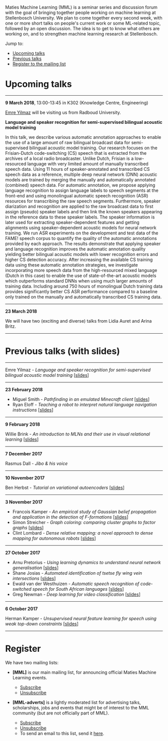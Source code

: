 Maties Machine Learning (MML) is a seminar series and discussion forum with the goal of bringing together people working on machine learning at Stellenbosch University. We plan to come together every second week, with one or more short talks on people's current work or some ML-related topic, followed by an open discussion. The idea is to get to know what others are working on, and to strengthen machine learning research at Stellenbosch.

Jump to:

- [Upcoming talks](#upcoming-talks)
- [Previous talks](#previous-talks-with-slides)
- [Register to the mailing list](#register)


# Upcoming talks

* * *

**9 March 2018**, 13:00-13:45 in K302 (Knowledge Centre, Engineering)

[Emre Yilmaz](https://sites.google.com/site/schemreier/) will be visiting us from Radboud University.

**Language and speaker recognition for semi-supervised bilingual acoustic model training**

In this talk, we describe various automatic annotation approaches to enable the use of a large amount of raw bilingual broadcast data for semi-supervised bilingual acoustic model training. Our research focuses on the Frisian-Dutch code-switching (CS) speech that is extracted from the archives of a local radio broadcaster. Unlike Dutch, Frisian is a low-resourced language with very limited amount of manually transcribed speech data. Using 11 hours of speaker-annotated and transcribed CS speech data as a reference, multiple deep neural network (DNN) acoustic models are trained by merging the manually and automatically annotated (combined) speech data. For automatic annotation, we propose applying language recognition to assign language labels to speech segments at the front-end and using monolingual automatic speech recognition (ASR) resources for transcribing the raw speech segments. Furthermore, speaker diarization and recognition are applied to the raw broadcast data to first assign (pseudo) speaker labels and then link the known speakers appearing in the reference data to these speaker labels. The speaker information is later used for extracting speaker-dependent features and getting alignments using speaker-dependent acoustic models for neural network training. We run ASR experiments on the development and test data of the FAME! speech corpus to quantify the quality of the automatic annotations provided by each approach. The results demonstrate that applying speaker and language recognition improves the automatic annotation quality yielding better bilingual acoustic models with lower recognition errors and higher CS detection accuracy. After increasing the available CS training data using these automatic annotation strategies, we investigate incorporating more speech data from the high-resourced mixed language (Dutch in this case) to enable the use of state-of-the-art acoustic models which outperforms standard DNNs when using much larger amounts of training data. Including around 750 hours of monolingual Dutch training data provides significantly better CS ASR performance compared to a baseline only trained on the manually and automatically transcribed CS training data.

* * *

**23 March 2018**

We will have two (exciting and diverse) talks from Lidia Auret and Arina Britz.

* * *

# Previous talks (with slides)

* * *

Emre Yilmaz - _Language and speaker recognition for semi-supervised bilingual acoustic model training_ [[slides](slides/2018-03-09_yilmaz.pptx)]

* * *

**23 February 2018**

- Miguel Smith - _Pathfinding in an emulated Minecraft client_ [[slides](slides/2018-02-23_smith.pdf)]
- Ryan Eloff - _Teaching a robot  to interpret natural language navigation instructions_ [[slides](slides/2018-02-23_eloff.pdf)]

* * *

**9 February 2018**

Willie Brink - _An introduction to MLNs and their use in visual relational learning_ [[slides](slides/2018-02-09_brink.pdf)]

* * *

**7 December 2017**

Rasmus Dall - _Jibo & his voice_

* * *

**10 November 2017**

Ben Herbst - _Tutorial on variational autoencoders_ [[slides](slides/2017-11-10_herbst.pdf)]

* * *

**3 November 2017**

- Francois Kamper - _An empirical study of Gaussian belief propagation and application in the detection of F-formations_ [[slides](slides/2017-11-03_kamper.pdf)]
- Simon Streicher - _Graph coloring: comparing cluster graphs to factor graphs_ [[slides](slides/2017-11-03_streicher.pdf)]
- Clint Lombard - _Dense relative mapping: a novel approach to dense mapping for autonomous robots_ [[slides](slides/2017-11-03_lombard.pdf)]

* * *

**27 October 2017**

- Arnu Pretorius - _Using learning dynamics to understand neural network generalisation_ [[slides](slides/2017-10-27_pretorius.pdf)]
- Shane Josias - _Automated identification of tsetse fly wing vein intersections_ [[slides](slides/2017-10-27_josias.pdf)]
- Ewald van der Westhuizen - _Automatic speech recognition of code-switched speech for South African languages_ [[slides](slides/2017-10-27_vanderwesthuizen.pptx)]
- Greg Newman - _Deep learning for video classification_ [[slides](slides/2017-10-27_newman.pdf)]

* * *

**6 October 2017**

Herman Kamper - _Unsupervised neural feature learning for speech using weak top-down constraints_ [[slides](slides/2017-10-06_kamper.pdf)]

* * *

# Register

We have two mailing lists:

- **[MML]** is our main mailing list, for announcing official Maties Machine Learning events.

    - [Subscribe](https://sympa.sun.ac.za/sympa/subscribe/mml)
    - [Unsubscribe](https://sympa.sun.ac.za/sympa/signoff/mml)

- **[MML-adverts]** is a lightly moderated list for advertising talks, scholarships, jobs and events that might be of interest to the MML community (but are not officially part of MML).

    - [Subscribe](https://sympa.sun.ac.za/sympa/subscribe/mml-adverts)
    - [Unsubscribe](https://sympa.sun.ac.za/sympa/signoff/mml-adverts)
    - To send an email to this list, send it <a href="mailto:mml-adverts [at] sympa [dot] sun [dot] ac [dot] za">here</a>.


